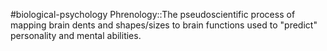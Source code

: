 #biological-psychology 
Phrenology::The pseudoscientific process of mapping brain dents and shapes/sizes to brain functions used to "predict" personality and mental abilities.
<!--SR:!2023-12-21,3,250-->

